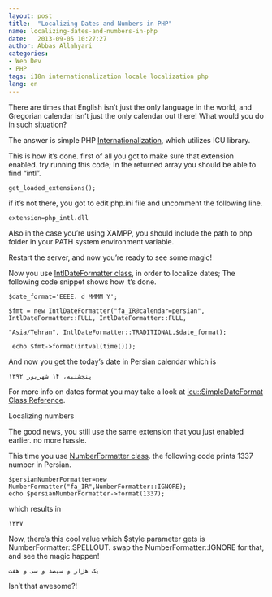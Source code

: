 ```yaml
---
layout: post
title:  "Localizing Dates and Numbers in PHP"
name: localizing-dates-and-numbers-in-php
date:   2013-09-05 10:27:27
author: Abbas Allahyari
categories: 
- Web Dev
- PHP 
tags: i18n internationalization locale localization php
lang: en
---
```

There are times that English isn’t just the only language in the world, and Gregorian calendar isn’t just the only calendar out there! What would you do in such situation?

The answer is simple PHP [Internationalization](http://php.net/manual/en/book.intl.php), which utilizes ICU library.

This is how it’s done. first of all you got to make sure that extension enabled. try running this code; In the returned array you should be able to find “intl”.



    get_loaded_extensions();

if it’s not there, you got to edit php.ini file and uncomment  the following line.



    extension=php_intl.dll

Also in the case you’re using XAMPP, you should include the path to php folder in your PATH system environment variable.

Restart the server, and now you’re ready to see some magic!

Now you use [IntlDateFormatter class](http://php.net/manual/en/class.intldateformatter.php), in order to localize dates; The following code snippet shows how it’s done.



    $date_format='EEEE، d MMMM Y';
	
    $fmt = new IntlDateFormatter("fa_IR@calendar=persian", IntlDateFormatter::FULL, IntlDateFormatter::FULL,
	
    "Asia/Tehran", IntlDateFormatter::TRADITIONAL,$date_format);
	
     echo $fmt->format(intval(time()));

And now you get the today’s date in Persian calendar which is



    پنجشنبه، ۱۴ شهریور ۱۳۹۲

For more info on dates format you may take a look at [icu::SimpleDateFormat Class Reference](http://icu-project.org/apiref/icu4c/classSimpleDateFormat.html).

Localizing numbers

The good news, you still use the same extension that you just enabled earlier. no more hassle.

This time you use [NumberFormatter class](http://php.net/manual/en/class.numberformatter.php). the following code prints 1337 number in Persian.



    $persianNumberFormatter=new NumberFormatter("fa_IR",NumberFormatter::IGNORE);
    echo $persianNumberFormatter->format(1337);

which results in



    ۱۳۳۷

Now, there’s this cool value which $style parameter gets is NumberFormatter::SPELLOUT. swap the NumberFormatter::IGNORE for that, and see the magic happen!



    یک هزار و سیصد و سی و هفت

Isn’t that awesome?!